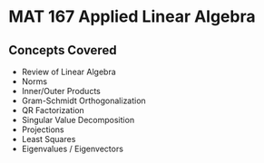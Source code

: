 # MAT 167 Applied Linear Algebra

## Concepts Covered
* Review of Linear Algebra
* Norms
* Inner/Outer Products
* Gram-Schmidt Orthogonalization
* QR Factorization
* Singular Value Decomposition
* Projections
* Least Squares
* Eigenvalues / Eigenvectors
